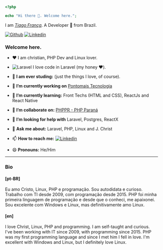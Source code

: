 
```php
<?php

echo "Hi there 👋. Welcome here.";
```

I am [*Tiago França*](https://www.linkedin.com/in/tiago-fran%C3%A7a/?locale=en_US). A Developer 🚀 from Brazil.

[![Github](https://img.shields.io/badge/-Github-black?style=social&logo=Github)](https://github.com/tiagofrancafernandes)
[![Linkedin](https://img.shields.io/badge/-LinkedIn-blue?style=social&logo=Linkedin)](https://www.linkedin.com/in/tiago-fran%C3%A7a/?locale=en_US)


### Welcome here.
- :heart: I am christian, PHP Dev and Linux lover.
- ![Laravel](https://img.shields.io/badge/--white?logo=laravel) I love code in Laravel (my honey :heart:).

- :book: **I am ever studing:** (just the things I love, of course).
- 🔭 **I’m currently working on** [Pontomais Tecnologia](https://pontomais.com.br/)
- 🌱 **I’m currently learning:** Front Techs (HTML and CSS), ReactJs and React Native 
- 👯 **I’m collaborate on:** [PHPPR - PHP Paraná](https://github.com/phppr/)
- 🤔 **I’m looking for help with** Laravel, Postgres, ReactX
- 💬 **Ask me about:** Laravel, PHP, Linux and J. Christ
- 📫 **How to reach me:** [![Linkedin](https://img.shields.io/badge/-LinkedIn-blue?style=social&logo=Linkedin)](https://www.linkedin.com/in/tiago-fran%C3%A7a/?locale=en_US)
- 😄 **Pronouns:** He/Him
<!--
- ⚡ Fun fact: I love
-->
---
### Bio

#### [pt-BR]
Eu amo Cristo, Linux, PHP e programação. Sou autodidata e curioso. Trabalho com TI desde 2009, com programação desde 2015.
PHP foi minha primeira linguagem de programação e desde que o conheci, me apaixonei.
Sou excelente com Windows e Linux, mas definitivamente amo Linux. 

#### [en]
I love Christ, Linux, PHP and programming. I am self-taught and curious. I've been working with IT since 2009, with programming since 2015.
PHP was my first programming language and since I met him I fell in love.
I'm excellent with Windows and Linux, but I definitely love Linux. 
